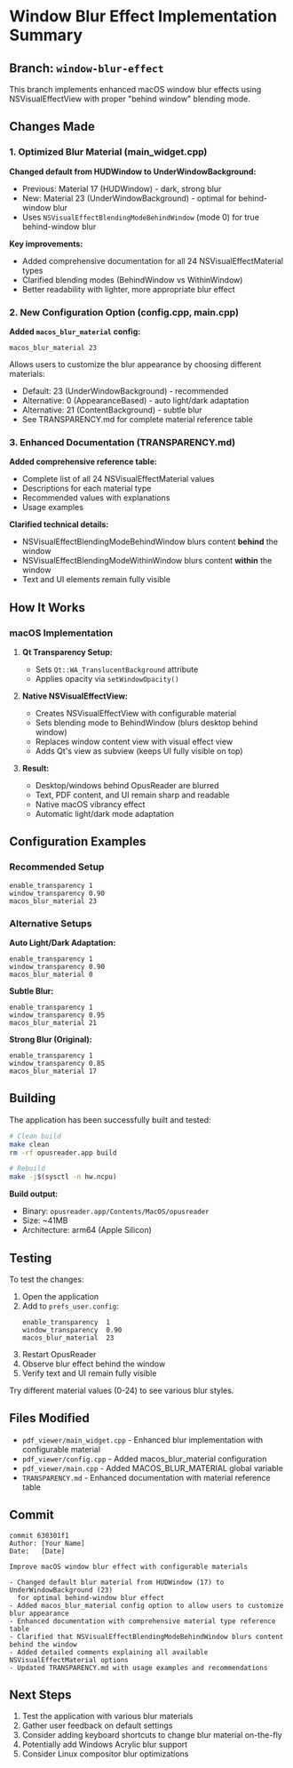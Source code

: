 # Window Blur Effect Implementation Summary

## Branch: `window-blur-effect`

This branch implements enhanced macOS window blur effects using NSVisualEffectView with proper "behind window" blending mode.

## Changes Made

### 1. Optimized Blur Material (main_widget.cpp)

**Changed default from HUDWindow to UnderWindowBackground:**
- Previous: Material 17 (HUDWindow) - dark, strong blur
- New: Material 23 (UnderWindowBackground) - optimal for behind-window blur
- Uses `NSVisualEffectBlendingModeBehindWindow` (mode 0) for true behind-window blur

**Key improvements:**
- Added comprehensive documentation for all 24 NSVisualEffectMaterial types
- Clarified blending modes (BehindWindow vs WithinWindow)
- Better readability with lighter, more appropriate blur effect

### 2. New Configuration Option (config.cpp, main.cpp)

**Added `macos_blur_material` config:**
```
macos_blur_material	23
```

Allows users to customize the blur appearance by choosing different materials:
- Default: 23 (UnderWindowBackground) - recommended
- Alternative: 0 (AppearanceBased) - auto light/dark adaptation
- Alternative: 21 (ContentBackground) - subtle blur
- See TRANSPARENCY.md for complete material reference table

### 3. Enhanced Documentation (TRANSPARENCY.md)

**Added comprehensive reference table:**
- Complete list of all 24 NSVisualEffectMaterial values
- Descriptions for each material type
- Recommended values with explanations
- Usage examples

**Clarified technical details:**
- NSVisualEffectBlendingModeBehindWindow blurs content **behind** the window
- NSVisualEffectBlendingModeWithinWindow blurs content **within** the window
- Text and UI elements remain fully visible

## How It Works

### macOS Implementation

1. **Qt Transparency Setup:**
   - Sets `Qt::WA_TranslucentBackground` attribute
   - Applies opacity via `setWindowOpacity()`

2. **Native NSVisualEffectView:**
   - Creates NSVisualEffectView with configurable material
   - Sets blending mode to BehindWindow (blurs desktop behind window)
   - Replaces window content view with visual effect view
   - Adds Qt's view as subview (keeps UI fully visible on top)

3. **Result:**
   - Desktop/windows behind OpusReader are blurred
   - Text, PDF content, and UI remain sharp and readable
   - Native macOS vibrancy effect
   - Automatic light/dark mode adaptation

## Configuration Examples

### Recommended Setup
```
enable_transparency	1
window_transparency	0.90
macos_blur_material	23
```

### Alternative Setups

**Auto Light/Dark Adaptation:**
```
enable_transparency	1
window_transparency	0.90
macos_blur_material	0
```

**Subtle Blur:**
```
enable_transparency	1
window_transparency	0.95
macos_blur_material	21
```

**Strong Blur (Original):**
```
enable_transparency	1
window_transparency	0.85
macos_blur_material	17
```

## Building

The application has been successfully built and tested:

```bash
# Clean build
make clean
rm -rf opusreader.app build

# Rebuild
make -j$(sysctl -n hw.ncpu)
```

**Build output:**
- Binary: `opusreader.app/Contents/MacOS/opusreader`
- Size: ~41MB
- Architecture: arm64 (Apple Silicon)

## Testing

To test the changes:

1. Open the application
2. Add to `prefs_user.config`:
   ```
   enable_transparency	1
   window_transparency	0.90
   macos_blur_material	23
   ```
3. Restart OpusReader
4. Observe blur effect behind the window
5. Verify text and UI remain fully visible

Try different material values (0-24) to see various blur styles.

## Files Modified

- `pdf_viewer/main_widget.cpp` - Enhanced blur implementation with configurable material
- `pdf_viewer/config.cpp` - Added macos_blur_material configuration
- `pdf_viewer/main.cpp` - Added MACOS_BLUR_MATERIAL global variable
- `TRANSPARENCY.md` - Enhanced documentation with material reference table

## Commit

```
commit 630301f1
Author: [Your Name]
Date:   [Date]

Improve macOS window blur effect with configurable materials

- Changed default blur material from HUDWindow (17) to UnderWindowBackground (23)
  for optimal behind-window blur effect
- Added macos_blur_material config option to allow users to customize blur appearance
- Enhanced documentation with comprehensive material type reference table
- Clarified that NSVisualEffectBlendingModeBehindWindow blurs content behind the window
- Added detailed comments explaining all available NSVisualEffectMaterial options
- Updated TRANSPARENCY.md with usage examples and recommendations
```

## Next Steps

1. Test the application with various blur materials
2. Gather user feedback on default settings
3. Consider adding keyboard shortcuts to change blur material on-the-fly
4. Potentially add Windows Acrylic blur support
5. Consider Linux compositor blur optimizations
